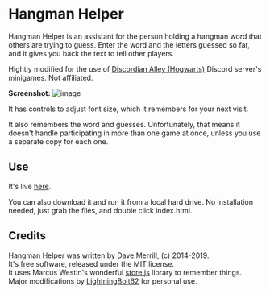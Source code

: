 # Hangman Helper
Hangman Helper is an assistant for the person holding a hangman word that others are trying to guess. Enter the word and the letters guessed so far, and it gives you back the text to tell other players.

Hightly modified for the use of [Discordian Alley (Hogwarts)](https://discord.gg/tfdAD9rwv8) Discord server's minigames. Not affiliated.

**Screenshot:**
![image](https://user-images.githubusercontent.com/53604347/200074823-c3797cb4-bf3e-4e14-ada3-9d22621775d2.png)

It has controls to adjust font size, which it remembers for your next visit.

It also remembers the word and guesses. Unfortunately, that means it doesn't handle participating in more than one game at once, unless you use a separate copy for each one.

## Use
It's live <a href="https://tvhsin.github.io/HangmanHelper/">here</a>.

You can also download it and run it from a local hard drive. No installation needed, just grab the files, and double click index.html.

## Credits
Hangman Helper was written by Dave Merrill, (c) 2014-2019.<br>It's free software, released under the MIT license. <br>
It uses Marcus Westin's wonderful <a href="https://github.com/marcuswestin">store.js</a> library to remember things. <br>
Major modifications by [LightningBolt62](https://github.com/tvhsin) for personal use.
